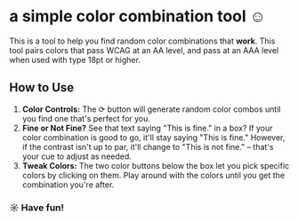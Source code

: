 <h1>a simple color combination tool ☺︎</h1>
  
  <p>This is a tool to help you find random color combinations that <strong>work</strong>. This tool pairs colors that pass WCAG at an AA level, and pass at an AAA level when used with type 18pt or higher.</p>
  
  <h2>How to Use</h2>
  <ol>
    <li><strong>Color Controls:</strong> The ⟳ button will generate random color combos until you find one that's perfect for you.</li>
    <li><strong>Fine or Not Fine?</strong> See that text saying "This is fine." in a box? If your color combination is good to go, it'll stay saying "This is fine." However, if the contrast isn't up to par, it'll change to "This is not fine." – that's your cue to adjust as needed.</li>
    <li><strong>Tweak Colors:</strong> The two color buttons below the box let you pick specific colors by clicking on them. Play around with the colors until you get the combination you're after.</li>
  </ol>

  <h3>☼ Have fun!</h3>
</body>
